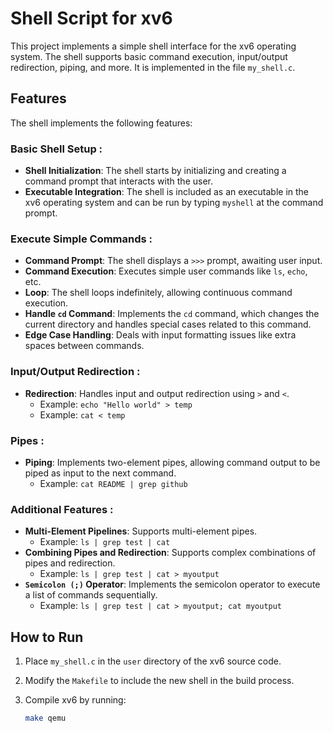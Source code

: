# Shell Script for xv6

This project implements a simple shell interface for the xv6 operating system. The shell supports basic command execution, input/output redirection, piping, and more. It is implemented in the file `my_shell.c`.

## Features

The shell implements the following features:

### Basic Shell Setup :

- **Shell Initialization**: The shell starts by initializing and creating a command prompt that interacts with the user.
- **Executable Integration**: The shell is included as an executable in the xv6 operating system and can be run by typing `myshell` at the command prompt.
  
### Execute Simple Commands :

- **Command Prompt**: The shell displays a `>>>` prompt, awaiting user input.
- **Command Execution**: Executes simple user commands like `ls`, `echo`, etc.
- **Loop**: The shell loops indefinitely, allowing continuous command execution.
- **Handle `cd` Command**: Implements the `cd` command, which changes the current directory and handles special cases related to this command.
- **Edge Case Handling**: Deals with input formatting issues like extra spaces between commands.

### Input/Output Redirection :

- **Redirection**: Handles input and output redirection using `>` and `<`.
  - Example: `echo "Hello world" > temp`
  - Example: `cat < temp`

### Pipes :

- **Piping**: Implements two-element pipes, allowing command output to be piped as input to the next command.
  - Example: `cat README | grep github`

### Additional Features :

- **Multi-Element Pipelines**: Supports multi-element pipes.
  - Example: `ls | grep test | cat`
- **Combining Pipes and Redirection**: Supports complex combinations of pipes and redirection.
  - Example: `ls | grep test | cat > myoutput`
- **`Semicolon (;)` Operator**: Implements the semicolon operator to execute a list of commands sequentially.
  - Example: `ls | grep test | cat > myoutput; cat myoutput`

## How to Run

1. Place `my_shell.c` in the `user` directory of the xv6 source code.
2. Modify the `Makefile` to include the new shell in the build process.
3. Compile xv6 by running:

   ```bash
   make qemu
